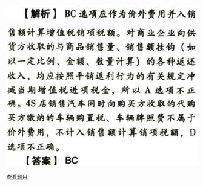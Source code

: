 ![](f93c6f00ad4c1a4fd8550fc3ce3d6b62.png)

![](57bee9f9cdd2f15a2778b140a97f219f.png)

[查看题目](../C02.增值税.本章真题.md#17-题目)

